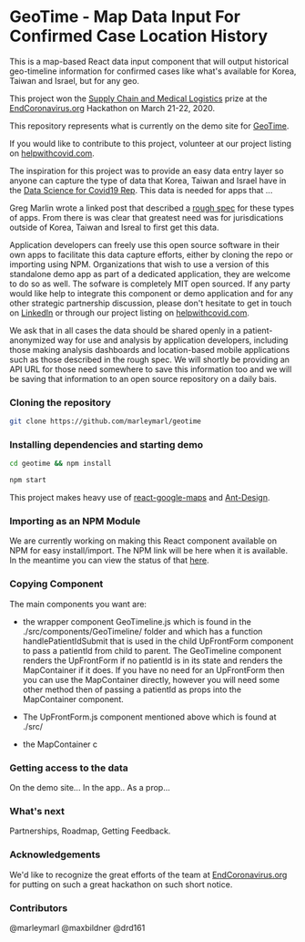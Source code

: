 # GeoTime - Map Data Input For Confirmed Case Location History

This is a map-based React data input component that will output historical geo-timeline information for confirmed cases like what's available for Korea, Taiwan and Israel, but for any geo. 

This project won the [Supply Chain and Medical Logistics](https://devpost.com/software/geotime-map-data-input-for-confirmed-case-location-history) prize at the [EndCoronavirus.org](https://www.endcoronavirus.org/) Hackathon on March 21-22, 2020.

This repository represents what is currently on the demo site for [GeoTime](https://geotime.gregmarlin.com). 

If you would like to contribute to this project, volunteer at our project listing on [helpwithcovid.com](https://helpwithcovid.com/projects/245-geotime-data-input-of-historical-footprints-of-confirmed-cases-with-lat-lon-timestamp).

The inspiration for this project was to provide an easy data entry layer so anyone can capture the type of data that Korea, Taiwan and Israel have in the [Data Science for Covid19 Rep](https://github.com/jihoo-kim/Data-Science-for-COVID-19/blob/master/dataset/Patient/PatientRoute.csv). This data is needed for apps that ...

Greg Marlin wrote a linked post that described a [rough spec](https://www.linkedin.com/posts/activity-6646431967925583873-P6hF) for these types of apps. From there is was clear that greatest need was for jurisdications outside of Korea, Taiwan and Isreal to first get this data. 

Application developers can freely use this open source software in their own apps to facilitate this data capture efforts, either by cloning the repo or importing using NPM. Organizations that wish to use a version of this standalone demo app as part of a dedicated application, they are welcome to do so as well. The sofware is completely MIT open sourced. If any party would like help to integrate this component or demo application and for any other strategic partnership discussion, please don't hesitate to get in touch on [LinkedIn](https://www.linkedin.com/in/greg-marlin-8a4528a/) or through our project listing on [helpwithcovid.com](https://helpwithcovid.com/projects/245-geotime-data-input-of-historical-footprints-of-confirmed-cases-with-lat-lon-timestamp).

We ask that in all cases the data should be shared openly in a patient-anonymized way for use and analysis by application developers, including those making analysis dashboards and location-based mobile applications such as those described in the rough spec. We will shortly be providing an API URL for those need somewhere to save this information too and we will be saving that information to an open source repository on a daily bais. 



### Cloning the repository

```bash
git clone https://github.com/marleymarl/geotime
```

### Installing dependencies and starting demo

```bash
cd geotime && npm install
```

```bash
npm start
```

This project makes heavy use of [react-google-maps](https://www.npmjs.com/package/react-google-maps) and [Ant-Design](https://ant.design/).

### Importing as an NPM Module

We are currently working on making this React component available on NPM for easy install/import. The NPM link will be here when it is available. In the meantime you can view the status of that [here](https://github.com/marleymarl/geotime-npm).

### Copying Component

The main components you want are: 

* the wrapper component GeoTimeline.js which is found in the ./src/components/GeoTimeline/ folder and which has a function handlePatientIdSubmit that is used in the child UpFrontForm component to pass a patientId from child to parent. The GeoTimeline component renders the UpFrontForm if no patientId is in its state and renders the MapContainer if it does. If you have no need for an UpFrontForm then you can use the MapContainer directly, however you will need some other method then of passing a patientId as props into the MapContainer component.
* The UpFrontForm.js component mentioned above which is found at ./src/


* the MapContainer c

### Getting access to the data

On the demo site... In the app.. As a prop...

### What's next

Partnerships, Roadmap, Getting Feedback. 

### Acknowledgements

We'd like to recognize the great efforts of the team at [EndCoronavirus.org](https://www.endcoronavirus.org/) for putting on such a great hackathon on such short notice. 

### Contributors

@marleymarl
@maxbildner
@drd161


